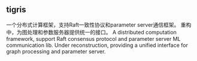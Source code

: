 ## tigris
一个分布式计算框架，支持Raft一致性协议和parameter server通信框架。
重构中，为图处理和参数服务器提供统一的接口。
A distributed computation framework, support Raft consensus protocol and parameter server ML communication lib.
Under reconstruction, providing a unified interface for graph processing and parameter server.

